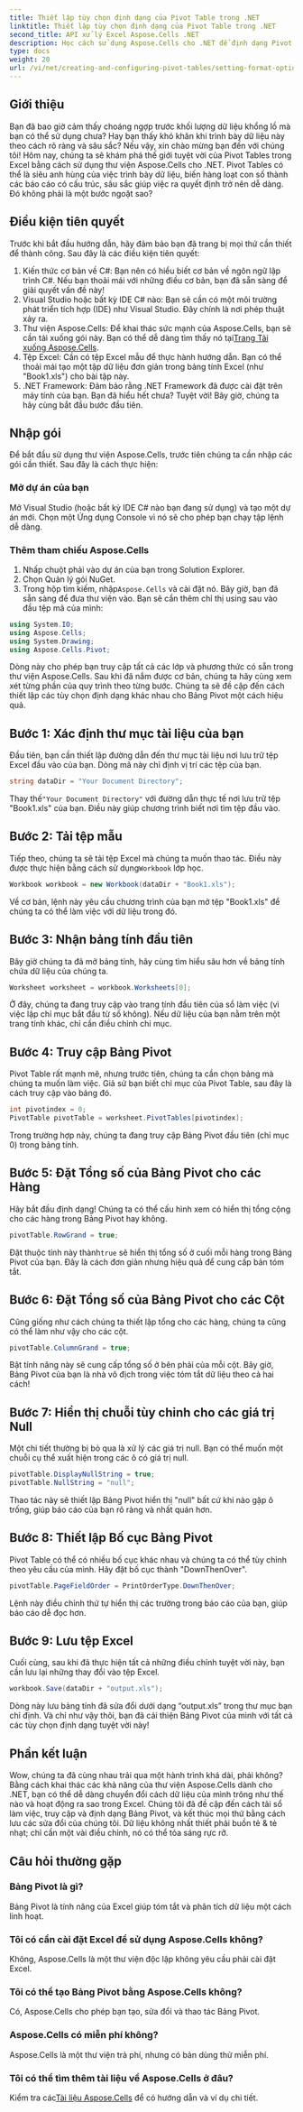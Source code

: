 ```yaml
---
title: Thiết lập tùy chọn định dạng của Pivot Table trong .NET
linktitle: Thiết lập tùy chọn định dạng của Pivot Table trong .NET
second_title: API xử lý Excel Aspose.Cells .NET
description: Học cách sử dụng Aspose.Cells cho .NET để định dạng Pivot Table dễ dàng. Khám phá các kỹ thuật từng bước để cải thiện cách trình bày dữ liệu của bạn.
type: docs
weight: 20
url: /vi/net/creating-and-configuring-pivot-tables/setting-format-options/
---
```

## Giới thiệu
Bạn đã bao giờ cảm thấy choáng ngợp trước khối lượng dữ liệu khổng lồ mà bạn có thể sử dụng chưa? Hay bạn thấy khó khăn khi trình bày dữ liệu này theo cách rõ ràng và sâu sắc? Nếu vậy, xin chào mừng bạn đến với chúng tôi! Hôm nay, chúng ta sẽ khám phá thế giới tuyệt vời của Pivot Tables trong Excel bằng cách sử dụng thư viện Aspose.Cells cho .NET. Pivot Tables có thể là siêu anh hùng của việc trình bày dữ liệu, biến hàng loạt con số thành các báo cáo có cấu trúc, sâu sắc giúp việc ra quyết định trở nên dễ dàng. Đó không phải là một bước ngoặt sao?
## Điều kiện tiên quyết
Trước khi bắt đầu hướng dẫn, hãy đảm bảo bạn đã trang bị mọi thứ cần thiết để thành công. Sau đây là các điều kiện tiên quyết:
1. Kiến thức cơ bản về C#: Bạn nên có hiểu biết cơ bản về ngôn ngữ lập trình C#. Nếu bạn thoải mái với những điều cơ bản, bạn đã sẵn sàng để giải quyết vấn đề này!
2. Visual Studio hoặc bất kỳ IDE C# nào: Bạn sẽ cần có một môi trường phát triển tích hợp (IDE) như Visual Studio. Đây chính là nơi phép thuật xảy ra. 
3. Thư viện Aspose.Cells: Để khai thác sức mạnh của Aspose.Cells, bạn sẽ cần tải xuống gói này. Bạn có thể dễ dàng tìm thấy nó tại[Trang Tải xuống Aspose.Cells](https://releases.aspose.com/cells/net/).
4. Tệp Excel: Cần có tệp Excel mẫu để thực hành hướng dẫn. Bạn có thể thoải mái tạo một tập dữ liệu đơn giản trong bảng tính Excel (như "Book1.xls") cho bài tập này.
5. .NET Framework: Đảm bảo rằng .NET Framework đã được cài đặt trên máy tính của bạn.
Bạn đã hiểu hết chưa? Tuyệt vời! Bây giờ, chúng ta hãy cùng bắt đầu bước đầu tiên.
## Nhập gói
Để bắt đầu sử dụng thư viện Aspose.Cells, trước tiên chúng ta cần nhập các gói cần thiết. Sau đây là cách thực hiện:
### Mở dự án của bạn
Mở Visual Studio (hoặc bất kỳ IDE C# nào bạn đang sử dụng) và tạo một dự án mới. Chọn một Ứng dụng Console vì nó sẽ cho phép bạn chạy tập lệnh dễ dàng.
### Thêm tham chiếu Aspose.Cells
1. Nhấp chuột phải vào dự án của bạn trong Solution Explorer.
2. Chọn Quản lý gói NuGet.
3.  Trong hộp tìm kiếm, nhập`Aspose.Cells` và cài đặt nó.
Bây giờ, bạn đã sẵn sàng để đưa thư viện vào. Bạn sẽ cần thêm chỉ thị using sau vào đầu tệp mã của mình:
```csharp
using System.IO;
using Aspose.Cells;
using System.Drawing;
using Aspose.Cells.Pivot;
```
Dòng này cho phép bạn truy cập tất cả các lớp và phương thức có sẵn trong thư viện Aspose.Cells.
Sau khi đã nắm được cơ bản, chúng ta hãy cùng xem xét từng phần của quy trình theo từng bước. Chúng ta sẽ đề cập đến cách thiết lập các tùy chọn định dạng khác nhau cho Bảng Pivot một cách hiệu quả.
## Bước 1: Xác định thư mục tài liệu của bạn
Đầu tiên, bạn cần thiết lập đường dẫn đến thư mục tài liệu nơi lưu trữ tệp Excel đầu vào của bạn. Dòng mã này chỉ định vị trí các tệp của bạn.
```csharp
string dataDir = "Your Document Directory";
```
 Thay thế`"Your Document Directory"` với đường dẫn thực tế nơi lưu trữ tệp "Book1.xls" của bạn. Điều này giúp chương trình biết nơi tìm tệp đầu vào.
## Bước 2: Tải tệp mẫu
 Tiếp theo, chúng ta sẽ tải tệp Excel mà chúng ta muốn thao tác. Điều này được thực hiện bằng cách sử dụng`Workbook` lớp học.
```csharp
Workbook workbook = new Workbook(dataDir + "Book1.xls");
```
Về cơ bản, lệnh này yêu cầu chương trình của bạn mở tệp "Book1.xls" để chúng ta có thể làm việc với dữ liệu trong đó.
## Bước 3: Nhận bảng tính đầu tiên
Bây giờ chúng ta đã mở bảng tính, hãy cùng tìm hiểu sâu hơn về bảng tính chứa dữ liệu của chúng ta. 
```csharp
Worksheet worksheet = workbook.Worksheets[0];
```
Ở đây, chúng ta đang truy cập vào trang tính đầu tiên của sổ làm việc (vì việc lập chỉ mục bắt đầu từ số không). Nếu dữ liệu của bạn nằm trên một trang tính khác, chỉ cần điều chỉnh chỉ mục.
## Bước 4: Truy cập Bảng Pivot
Pivot Table rất mạnh mẽ, nhưng trước tiên, chúng ta cần chọn bảng mà chúng ta muốn làm việc. Giả sử bạn biết chỉ mục của Pivot Table, sau đây là cách truy cập vào bảng đó.
```csharp
int pivotindex = 0;
PivotTable pivotTable = worksheet.PivotTables[pivotindex];
```
Trong trường hợp này, chúng ta đang truy cập Bảng Pivot đầu tiên (chỉ mục 0) trong bảng tính. 
## Bước 5: Đặt Tổng số của Bảng Pivot cho các Hàng
Hãy bắt đầu định dạng! Chúng ta có thể cấu hình xem có hiển thị tổng cộng cho các hàng trong Bảng Pivot hay không.
```csharp
pivotTable.RowGrand = true;
```
 Đặt thuộc tính này thành`true` sẽ hiển thị tổng số ở cuối mỗi hàng trong Bảng Pivot của bạn. Đây là cách đơn giản nhưng hiệu quả để cung cấp bản tóm tắt.
## Bước 6: Đặt Tổng số của Bảng Pivot cho các Cột
Cũng giống như cách chúng ta thiết lập tổng cho các hàng, chúng ta cũng có thể làm như vậy cho các cột.
```csharp
pivotTable.ColumnGrand = true;
```
Bật tính năng này sẽ cung cấp tổng số ở bên phải của mỗi cột. Bây giờ, Bảng Pivot của bạn là nhà vô địch trong việc tóm tắt dữ liệu theo cả hai cách!
## Bước 7: Hiển thị chuỗi tùy chỉnh cho các giá trị Null
Một chi tiết thường bị bỏ qua là xử lý các giá trị null. Bạn có thể muốn một chuỗi cụ thể xuất hiện trong các ô có giá trị null. 
```csharp
pivotTable.DisplayNullString = true;
pivotTable.NullString = "null";
```
Thao tác này sẽ thiết lập Bảng Pivot hiển thị "null" bất cứ khi nào gặp ô trống, giúp báo cáo của bạn rõ ràng và nhất quán hơn.
## Bước 8: Thiết lập Bố cục Bảng Pivot
Pivot Table có thể có nhiều bố cục khác nhau và chúng ta có thể tùy chỉnh theo yêu cầu của mình. Hãy đặt bố cục thành "DownThenOver".
```csharp
pivotTable.PageFieldOrder = PrintOrderType.DownThenOver;
```
Lệnh này điều chỉnh thứ tự hiển thị các trường trong báo cáo của bạn, giúp báo cáo dễ đọc hơn. 
## Bước 9: Lưu tệp Excel
Cuối cùng, sau khi đã thực hiện tất cả những điều chỉnh tuyệt vời này, bạn cần lưu lại những thay đổi vào tệp Excel. 
```csharp
workbook.Save(dataDir + "output.xls");
```
Dòng này lưu bảng tính đã sửa đổi dưới dạng “output.xls” trong thư mục bạn chỉ định. 
Và chỉ như vậy thôi, bạn đã cải thiện Bảng Pivot của mình với tất cả các tùy chọn định dạng tuyệt vời này!
## Phần kết luận
Wow, chúng ta đã cùng nhau trải qua một hành trình khá dài, phải không? Bằng cách khai thác các khả năng của thư viện Aspose.Cells dành cho .NET, bạn có thể dễ dàng chuyển đổi cách dữ liệu của mình trông như thế nào và hoạt động ra sao trong Excel. Chúng tôi đã đề cập đến cách tải sổ làm việc, truy cập và định dạng Bảng Pivot, và kết thúc mọi thứ bằng cách lưu các sửa đổi của chúng tôi. Dữ liệu không nhất thiết phải buồn tẻ & tẻ nhạt; chỉ cần một vài điều chỉnh, nó có thể tỏa sáng rực rỡ.
## Câu hỏi thường gặp
### Bảng Pivot là gì?
Bảng Pivot là tính năng của Excel giúp tóm tắt và phân tích dữ liệu một cách linh hoạt.
### Tôi có cần cài đặt Excel để sử dụng Aspose.Cells không?
Không, Aspose.Cells là một thư viện độc lập không yêu cầu phải cài đặt Excel.
### Tôi có thể tạo Bảng Pivot bằng Aspose.Cells không?
Có, Aspose.Cells cho phép bạn tạo, sửa đổi và thao tác Bảng Pivot.
### Aspose.Cells có miễn phí không?
Aspose.Cells là một thư viện trả phí, nhưng có bản dùng thử miễn phí.
### Tôi có thể tìm thêm tài liệu về Aspose.Cells ở đâu?
 Kiểm tra các[Tài liệu Aspose.Cells](https://reference.aspose.com/cells/net/) để có hướng dẫn và ví dụ chi tiết.